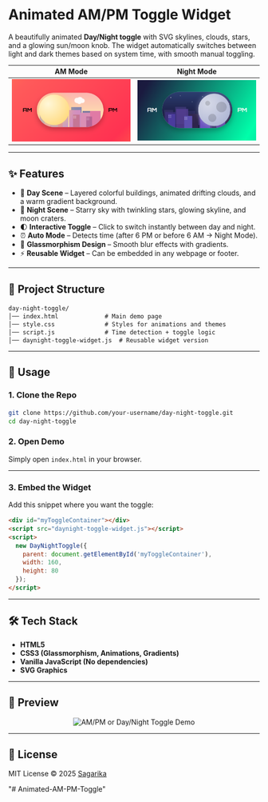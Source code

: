 # Animated AM/PM Toggle Widget

A beautifully animated **Day/Night toggle** with SVG skylines, clouds, stars, and a glowing sun/moon knob.
The widget automatically switches between light and dark themes based on system time, with smooth manual toggling.

 AM Mode  |  Night Mode  
:-------------------------:|:-------------------------:  
<img src="./Screenshot (2).png" width="400"/> | <img src="./Screenshot (1).png" width="400"/> 
---

## ✨ Features

* 🌇 **Day Scene** – Layered colorful buildings, animated drifting clouds, and a warm gradient background.
* 🌃 **Night Scene** – Starry sky with twinkling stars, glowing skyline, and moon craters.
* 🌓 **Interactive Toggle** – Click to switch instantly between day and night.
* ⏰ **Auto Mode** – Detects time (after 6 PM or before 6 AM → Night Mode).
* 🎨 **Glassmorphism Design** – Smooth blur effects with gradients.
* ⚡ **Reusable Widget** – Can be embedded in any webpage or footer.

---

## 📂 Project Structure

```
day-night-toggle/
│── index.html             # Main demo page
│── style.css              # Styles for animations and themes
│── script.js              # Time detection + toggle logic
│── daynight-toggle-widget.js  # Reusable widget version
```

---

## 🚀 Usage

### 1. Clone the Repo

```bash
git clone https://github.com/your-username/day-night-toggle.git
cd day-night-toggle
```

### 2. Open Demo

Simply open `index.html` in your browser.

---

### 3. Embed the Widget

Add this snippet where you want the toggle:

```html
<div id="myToggleContainer"></div>
<script src="daynight-toggle-widget.js"></script>
<script>
  new DayNightToggle({
    parent: document.getElementById('myToggleContainer'),
    width: 160,
    height: 80
  });
</script>
```

---

## 🛠 Tech Stack

* **HTML5**
* **CSS3 (Glassmorphism, Animations, Gradients)**
* **Vanilla JavaScript (No dependencies)**
* **SVG Graphics**

---

## 📸 Preview

<p align="center">  
  <img src="./Preview.gif" alt="AM/PM or Day/Night Toggle Demo" width="600"/>  
</p>  

---

## 📜 License

MIT License © 2025 [Sagarika](https://github.com/Sagarika311)

"# Animated-AM-PM-Toggle" 
